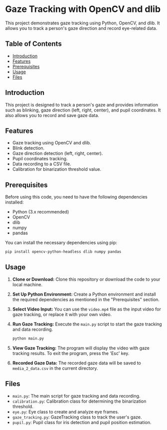 # Gaze Tracking with OpenCV and dlib

This project demonstrates gaze tracking using Python, OpenCV, and dlib. It allows you to track a person's gaze direction and record eye-related data.

## Table of Contents

- [Introduction](#introduction)
- [Features](#features)
- [Prerequisites](#prerequisites)
- [Usage](#usage)
- [Files](#files)

## Introduction

This project is designed to track a person's gaze and provides information such as blinking, gaze direction (left, right, center), and pupil coordinates. It also allows you to record and save gaze data.

## Features

- Gaze tracking using OpenCV and dlib.
- Blink detection.
- Gaze direction detection (left, right, center).
- Pupil coordinates tracking.
- Data recording to a CSV file.
- Calibration for binarization threshold value.

## Prerequisites

Before using this code, you need to have the following dependencies installed:

- Python (3.x recommended)
- OpenCV
- dlib
- numpy
- pandas

You can install the necessary dependencies using pip:

```sh
pip install opencv-python-headless dlib numpy pandas
```

## Usage

1. **Clone or Download:** Clone this repository or download the code to your local machine.

2. **Set Up Python Environment:** Create a Python environment and install the required dependencies as mentioned in the "Prerequisites" section.

3. **Select Video Input:** You can use the `video.mp4` file as the input video for gaze tracking, or replace it with your own video.

4. **Run Gaze Tracking:** Execute the `main.py` script to start the gaze tracking and data recording.

    ```bash
    python main.py
    ```

5. **View Gaze Tracking:** The program will display the video with gaze tracking results. To exit the program, press the 'Esc' key.

6. **Recorded Gaze Data:** The recorded gaze data will be saved to `media_2_data.csv` in the current directory.

## Files

- `main.py`: The main script for gaze tracking and data recording.
- `calibration.py`: Calibration class for determining the binarization threshold.
- `eye.py`: Eye class to create and analyze eye frames.
- `gaze_tracking.py`: GazeTracking class to track the user's gaze.
- `pupil.py`: Pupil class for iris detection and pupil position estimation.
